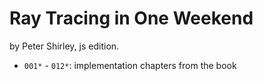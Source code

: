 # Ray Tracing in One Weekend

by Peter Shirley, js edition.

- `001*` - `012*`: implementation chapters from the book